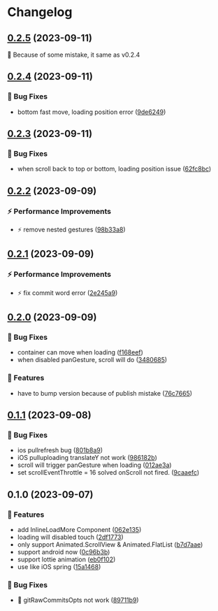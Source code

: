 # Changelog

## [0.2.5](https://github.com/little-buddy/react-native-mr-pullrefresh/compare/v0.2.4...v0.2.5) (2023-09-11)

🎸 Because of some mistake, it same as v0.2.4

## [0.2.4](https://github.com/little-buddy/react-native-mr-pullrefresh/compare/v0.2.3...v0.2.4) (2023-09-11)


### 🐛 Bug Fixes

* bottom fast move, loading position error ([9de6249](https://github.com/little-buddy/react-native-mr-pullrefresh/commit/9de62499234117370a9e45499aeb93729ddbc2b0))

## [0.2.3](https://github.com/little-buddy/react-native-mr-pullrefresh/compare/v0.2.2...v0.2.3) (2023-09-11)


### 🐛 Bug Fixes

* when scroll back to top or bottom, loading position issue ([62fc8bc](https://github.com/little-buddy/react-native-mr-pullrefresh/commit/62fc8bc44fc60cd51005585236a9c0b222332c7d))

## [0.2.2](https://github.com/little-buddy/react-native-mr-pullrefresh/compare/v0.2.1...v0.2.2) (2023-09-09)


### ⚡ Performance Improvements

* ⚡️ remove nested gestures ([98b33a8](https://github.com/little-buddy/react-native-mr-pullrefresh/commit/98b33a859f76abf5b01b9e9e3beb03fae8a2cb25))

## [0.2.1](https://github.com/little-buddy/react-native-mr-pullrefresh/compare/v0.2.0...v0.2.1) (2023-09-09)


### ⚡ Performance Improvements

* ⚡️ fix commit word error ([2e245a9](https://github.com/little-buddy/react-native-mr-pullrefresh/commit/2e245a902f61c08e6e416e4f100cee9991a6319c))

## [0.2.0](https://github.com/little-buddy/react-native-mr-pullrefresh/compare/v0.1.1...v0.2.0) (2023-09-09)


### 🐛 Bug Fixes

* container can move when loading ([f168eef](https://github.com/little-buddy/react-native-mr-pullrefresh/commit/f168eefd2992019ebacfc24f243ab9265f90854f))
* when disabled panGesture, scroll will do ([3480685](https://github.com/little-buddy/react-native-mr-pullrefresh/commit/3480685e6a74ab23b08f08d9e55a99dbff1b4fe9))


### 🎸 Features

* have to bump version because of publish mistake ([76c7665](https://github.com/little-buddy/react-native-mr-pullrefresh/commit/76c76650bbb0f981a61a87a8884a0c914279dabe))

## [0.1.1](https://github.com/little-buddy/react-native-mr-pullrefresh/compare/v0.1.0...v0.1.1) (2023-09-08)


### 🐛 Bug Fixes

* ios pullrefresh bug ([801b8a9](https://github.com/little-buddy/react-native-mr-pullrefresh/commit/801b8a9a67618532f01e63ff00e3e9d766a39295))
* iOS pulluploading translateY not work ([986182b](https://github.com/little-buddy/react-native-mr-pullrefresh/commit/986182b13b9d77ad91c5379be9cf47ef08bd5fe9))
* scroll will trigger panGesture when loading ([012ae3a](https://github.com/little-buddy/react-native-mr-pullrefresh/commit/012ae3a652c4d5f57a2bd14c2a834e538cd400fe))
* set scrollEventThrottle = 16 solved onScroll not fired. ([9caaefc](https://github.com/little-buddy/react-native-mr-pullrefresh/commit/9caaefc6e2069ff74b3c9ac2232fbcc3603df57f))

## 0.1.0 (2023-09-07)


### 🎸 Features

* add InlineLoadMore Component ([062e135](https://github.com/little-buddy/react-native-mr-pullrefresh/commit/062e135414a3691bf81696ae9e838ee139520a58))
* loading will disabled touch ([2df1773](https://github.com/little-buddy/react-native-mr-pullrefresh/commit/2df17736f5ead3a8534cfcfe6b5064b19c481c19))
* only support Animated.ScrollView & Animated.FlatList ([b7d7aae](https://github.com/little-buddy/react-native-mr-pullrefresh/commit/b7d7aae44591a4a800ebce13814eaabd964674c0))
* support android now ([0c96b3b](https://github.com/little-buddy/react-native-mr-pullrefresh/commit/0c96b3be5fbca491296b707b4c205dca1feda4f6))
* support lottie animation ([eb0f102](https://github.com/little-buddy/react-native-mr-pullrefresh/commit/eb0f10216dde0ed997f700c4658d83d4fe4158ba))
* use like iOS spring ([15a1468](https://github.com/little-buddy/react-native-mr-pullrefresh/commit/15a1468dbec1756171cee6f4e86be6c84d026c51))


### 🐛 Bug Fixes

* 🐛 gitRawCommitsOpts not work ([89711b9](https://github.com/little-buddy/react-native-mr-pullrefresh/commit/89711b9006866bd2c5c4dd7ed3d96235a54a5c8f))
